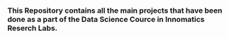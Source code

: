 ### This Repository contains all the main projects that have been done as a part of the Data Science Cource in Innomatics Reserch Labs.

